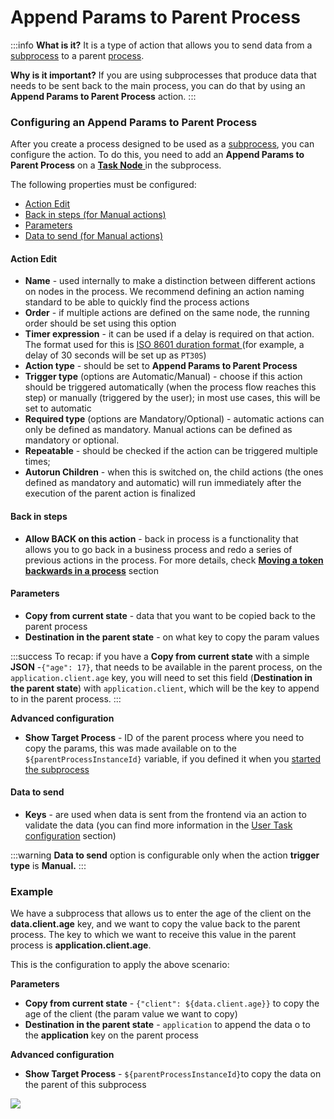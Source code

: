 # Append Params to Parent Process

:::info
**What is it?**  It is a type of action that allows you to send data from a [subprocess](../../process/subprocess.md) to a parent [process](../../process/process.md).

**Why is it important?**  If you are using subprocesses that produce data that needs to be sent back to the main process, you can do that by using an **Append Params to Parent Process** action.
:::

### Configuring an Append Params to Parent Process

After you create a process designed to be used as a [subprocess](../../process/subprocess.md), you can configure the action. To do this, you need to add an **Append Params to Parent Process** on a [**Task Node** ](./)in the subprocess.

The following properties must be configured:

* [Action Edit](append-params-to-parent-process.md#action-edit)
* [Back in steps (for Manual actions)](append-params-to-parent-process.md#back-in-steps)
* [Parameters](append-params-to-parent-process.md#parameters)
* [Data to send (for Manual actions)](append-params-to-parent-process.md#data-to-send)

#### Action Edit

* **Name** - used internally to make a distinction between different actions on nodes in the process. We recommend defining an action naming standard to be able to quickly find the process actions
* **Order** - if multiple actions are defined on the same node, the running order should be set using this option
* **Timer expression** - it can be used if a delay is required on that action. The format used for this is [ISO 8601 duration format ](https://www.w3.org/TR/NOTE-datetime)(for example, a delay of 30 seconds will be set up as `PT30S`)
* **Action type** - should be set to **Append Params to Parent Process**
* **Trigger type** (options are Automatic/Manual) - choose if this action should be triggered automatically (when the process flow reaches this step) or manually (triggered by the user); in most use cases, this will be set to automatic
* **Required type** (options are Mandatory/Optional) - automatic actions can only be defined as mandatory. Manual actions can be defined as mandatory or optional.
* **Repeatable** - should be checked if the action can be triggered multiple times;
* **Autorun Children** - when this is switched on, the child actions (the ones defined as mandatory and automatic) will run immediately after the execution of the parent action is finalized

#### **Back in steps**

* **Allow BACK on this action** - back in process is a functionality that allows you to go back in a business process and redo a series of previous actions in the process. For more details, check [**Moving a token backwards in a process**](../../../flowx-designer/managing-a-process-flow/moving-a-token-backwards-in-a-process.md) section

#### **Parameters**

* **Copy from current state** - data that you want to be copied back to the parent process
* **Destination in the parent state** - on what key to copy the param values

:::success
To recap: if you have a **Copy from current state** with a simple **JSON** -`{"age": 17}`, that needs to be available in the parent process, on the `application.client.age` key, you will need to set this field (**Destination in the parent state**) with `application.client`, which will be the key to append to in the parent process.
:::

**Advanced configuration**

* **Show Target Process** - ID of the parent process where you need to copy the params, this was made available on to the `${parentProcessInstanceId}` variable, if you defined it when you [started the subprocess](start-subprocess-action.md)

#### Data to send

* **Keys** - are used when data is sent from the frontend via an action to validate the data (you can find more information in the [User Task configuration](../user-task-node/) section)

:::warning
**Data to send** option is configurable only when the action **trigger type** is **Manual.**
:::

### Example

We have a subprocess that allows us to enter the age of the client on the **data.client.age** key, and we want to copy the value back to the parent process. The key to which we want to receive this value in the parent process is **application.client.age**.

This is the configuration to apply the above scenario:

**Parameters**

* **Copy from current state** - `{"client": ${data.client.age}}` to copy the age of the client (the param value we want to copy)
* **Destination in the parent state** - `application` to append the data o to the **application** key on the parent process

**Advanced configuration**

* **Show Target Process** - `${parentProcessInstanceId}`to copy the data on the parent of this subprocess

![](https://s3.eu-west-1.amazonaws.com/docx.flowx.ai/3.0/append_params_example.png)